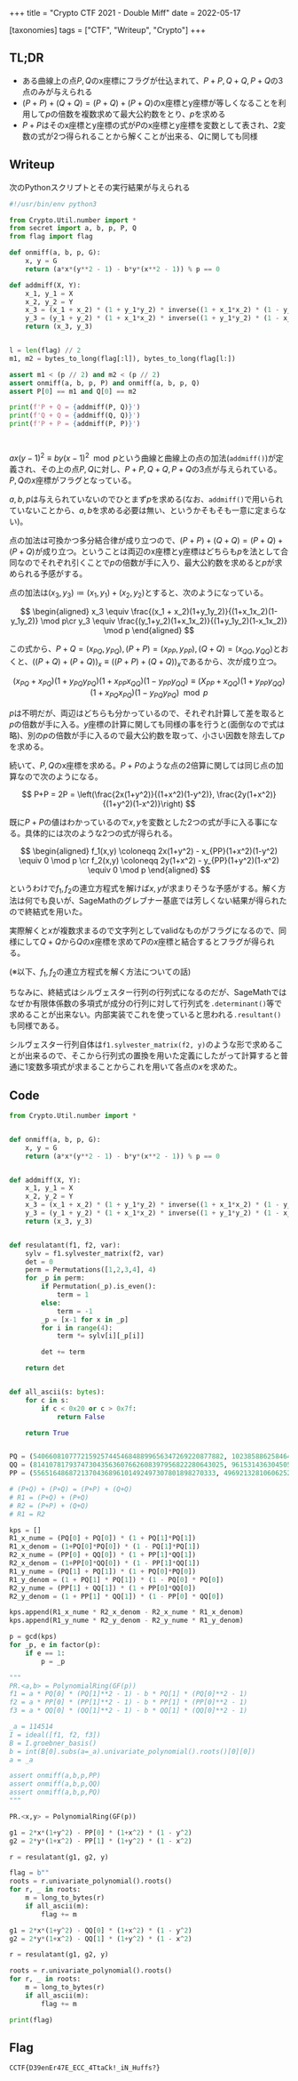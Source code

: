 +++
title = "Crypto CTF 2021 - Double Miff"
date = 2022-05-17

[taxonomies]
tags = ["CTF", "Writeup", "Crypto"]
+++

## TL;DR

- ある曲線上の点$P,Q$のx座標にフラグが仕込まれて、$P+P,Q+Q,P+Q$の3点のみが与えられる
- $(P+P)+(Q+Q) = (P+Q)+(P+Q)$のx座標とy座標が等しくなることを利用して$p$の倍数を複数求めて最大公約数をとり、$p$を求める
- $P+P$はそのx座標とy座標の式が$P$のx座標とy座標を変数として表され、2変数の式が2つ得られることから解くことが出来る、$Q$に関しても同様

## Writeup

次のPythonスクリプトとその実行結果が与えられる

```python
#!/usr/bin/env python3

from Crypto.Util.number import *
from secret import a, b, p, P, Q
from flag import flag

def onmiff(a, b, p, G):
	x, y = G
	return (a*x*(y**2 - 1) - b*y*(x**2 - 1)) % p == 0

def addmiff(X, Y):
	x_1, y_1 = X
	x_2, y_2 = Y
	x_3 = (x_1 + x_2) * (1 + y_1*y_2) * inverse((1 + x_1*x_2) * (1 - y_1*y_2), p) % p
	y_3 = (y_1 + y_2) * (1 + x_1*x_2) * inverse((1 + y_1*y_2) * (1 - x_1*x_2), p) % p
	return (x_3, y_3)


l = len(flag) // 2
m1, m2 = bytes_to_long(flag[:l]), bytes_to_long(flag[l:])

assert m1 < (p // 2) and m2 < (p // 2)
assert onmiff(a, b, p, P) and onmiff(a, b, p, Q)
assert P[0] == m1 and Q[0] == m2

print(f'P + Q = {addmiff(P, Q)}')
print(f'Q + Q = {addmiff(Q, Q)}')
print(f'P + P = {addmiff(P, P)}')




```

$ax(y-1)^2 \equiv by(x-1)^2 \mod p$という曲線と曲線上の点の加法(`addmiff()`)が定義され、その上の点$P,Q$に対し、$P+P, Q+Q, P+Q$の3点が与えられている。$P,Q$の$x$座標がフラグとなっている。

$a,b,p$は与えられていないのでひとまず$p$を求める(なお、`addmiff()`で用いられていないことから、$a,b$を求める必要は無い、というかそもそも一意に定まらない)。

点の加法は可換かつ多分結合律が成り立つので、$(P+P) + (Q+Q) = (P+Q) + (P+Q)$が成り立つ。ということは両辺のx座標とy座標はどちらも$p$を法として合同なのでそれぞれ引くことで$p$の倍数が手に入り、最大公約数を求めると$p$が求められる予感がする。

点の加法は$(x_3, y_3) \coloneqq (x_1, y_1) + (x_2, y_2)$とすると、次のようになっている。

$$
\begin{aligned}
x_3 \equiv \frac{(x_1 + x_2)(1+y_1y_2)}{(1+x_1x_2)(1-y_1y_2)} \mod p\cr
y_3 \equiv \frac{(y_1+y_2)(1+x_1x_2)}{(1+y_1y_2)(1-x_1x_2)} \mod p
\end{aligned}
$$

この式から、$P+Q = (x_{PQ}, y_{PQ}), (P+P) = (x_{PP}, y_{PP}), (Q+Q) = (x_{QQ}, y_{QQ})$とおくと、$((P+Q) + (P+Q))_x \equiv ((P+P) + (Q+Q))_x$であるから、次が成り立つ。

$$
(x_{PQ} + x_{PQ})(1+y_{PQ}y_{PQ})(1+x_{PP}x_{QQ})(1-y_{PP}y_{QQ}) \equiv (X_{PP} + x_{QQ})(1+y_{PP}y_{QQ})(1+x_{PQ}x_{PQ})(1-y_{PQ}y_{PQ}) \mod p
$$

$p$は不明だが、両辺はどちらも分かっているので、それぞれ計算して差を取ると$p$の倍数が手に入る。$y$座標の計算に関しても同様の事を行うと(面倒なので式は略)、別の$p$の倍数が手に入るので最大公約数を取って、小さい因数を除去して$p$を求める。

続いて、$P,Q$のx座標を求める。$P+P$のような点の2倍算に関しては同じ点の加算なので次のようになる。

$$
P+P = 2P = \left(\frac{2x(1+y^2)}{(1+x^2)(1-y^2)}, \frac{2y(1+x^2)}{(1+y^2)(1-x^2)}\right)
$$

既に$P+P$の値はわかっているので$x,y$を変数とした2つの式が手に入る事になる。具体的には次のような2つの式が得られる。

$$
\begin{aligned}
f_1(x,y) \coloneqq 2x(1+y^2) - x_{PP}(1+x^2)(1-y^2) \equiv 0 \mod p \cr
f_2(x,y) \coloneqq 2y(1+x^2) - y_{PP}(1+y^2)(1-x^2) \equiv 0 \mod p
\end{aligned}
$$

というわけで$f_1, f_2$の連立方程式を解けば$x,y$が求まりそうな予感がする。解く方法は何でも良いが、SageMathのグレブナー基底では芳しくない結果が得られたので終結式を用いた。

実際解くと$x$が複数求まるので文字列としてvalidなものがフラグになるので、同様にして$Q+Q$から$Q$の$x$座標を求めて$P$の$x$座標と結合するとフラグが得られる。

(※以下、$f_1, f_2$の連立方程式を解く方法についての話)

ちなみに、終結式はシルヴェスター行列の行列式になるのだが、SageMathではなぜか有限体係数の多項式が成分の行列に対して行列式を`.determinant()`等で求めることが出来ない。内部実装でこれを使っていると思われる`.resultant()`も同様である。

シルヴェスター行列自体は`f1.sylvester_matrix(f2, y)`のような形で求めることが出来るので、そこから行列式の置換を用いた定義にしたがって計算すると普通に1変数多項式が求まることからこれを用いて各点の$x$を求めた。

## Code

```python
from Crypto.Util.number import *


def onmiff(a, b, p, G):
    x, y = G
    return (a*x*(y**2 - 1) - b*y*(x**2 - 1)) % p == 0


def addmiff(X, Y):
    x_1, y_1 = X
    x_2, y_2 = Y
    x_3 = (x_1 + x_2) * (1 + y_1*y_2) * inverse((1 + x_1*x_2) * (1 - y_1*y_2), p) % p
    y_3 = (y_1 + y_2) * (1 + x_1*x_2) * inverse((1 + y_1*y_2) * (1 - x_1*x_2), p) % p
    return (x_3, y_3)


def resulatant(f1, f2, var):
    sylv = f1.sylvester_matrix(f2, var)
    det = 0
    perm = Permutations([1,2,3,4], 4)
    for _p in perm:
        if Permutation(_p).is_even():
            term = 1
        else:
            term = -1
        _p = [x-1 for x in _p]
        for i in range(4):
            term *= sylv[i][_p[i]]

        det += term

    return det


def all_ascii(s: bytes):
    for c in s:
        if c < 0x20 or c > 0x7f:
            return False

    return True


PQ = (540660810777215925744546848899656347269220877882, 102385886258464739091823423239617164469644309399)
QQ = (814107817937473043563607662608397956822280643025, 961531436304505096581595159128436662629537620355)
PP = (5565164868721370436896101492497307801898270333, 496921328106062528508026412328171886461223562143)

# (P+Q) + (P+Q) = (P+P) + (Q+Q)
# R1 = (P+Q) + (P+Q)
# R2 = (P+P) + (Q+Q)
# R1 = R2

kps = []
R1_x_nume = (PQ[0] + PQ[0]) * (1 + PQ[1]*PQ[1])
R1_x_denom = (1+PQ[0]*PQ[0]) * (1 - PQ[1]*PQ[1])
R2_x_nume = (PP[0] + QQ[0]) * (1 + PP[1]*QQ[1])
R2_x_denom = (1+PP[0]*QQ[0]) * (1 - PP[1]*QQ[1])
R1_y_nume = (PQ[1] + PQ[1]) * (1 + PQ[0]*PQ[0])
R1_y_denom = (1 + PQ[1] * PQ[1]) * (1 - PQ[0] * PQ[0])
R2_y_nume = (PP[1] + QQ[1]) * (1 + PP[0]*QQ[0])
R2_y_denom = (1 + PP[1] * QQ[1]) * (1 - PP[0] * QQ[0])

kps.append(R1_x_nume * R2_x_denom - R2_x_nume * R1_x_denom)
kps.append(R1_y_nume * R2_y_denom - R2_y_nume * R1_y_denom)

p = gcd(kps)
for _p, e in factor(p):
    if e == 1:
        p = _p

"""
PR.<a,b> = PolynomialRing(GF(p))
f1 = a * PQ[0] * (PQ[1]**2 - 1) - b * PQ[1] * (PQ[0]**2 - 1)
f2 = a * PP[0] * (PP[1]**2 - 1) - b * PP[1] * (PP[0]**2 - 1)
f3 = a * QQ[0] * (QQ[1]**2 - 1) - b * QQ[1] * (QQ[0]**2 - 1)

_a = 114514
I = ideal([f1, f2, f3])
B = I.groebner_basis()
b = int(B[0].subs(a=_a).univariate_polynomial().roots()[0][0])
a = _a

assert onmiff(a,b,p,PP)
assert onmiff(a,b,p,QQ)
assert onmiff(a,b,p,PQ)
"""

PR.<x,y> = PolynomialRing(GF(p))

g1 = 2*x*(1+y^2) - PP[0] * (1+x^2) * (1 - y^2)
g2 = 2*y*(1+x^2) - PP[1] * (1+y^2) * (1 - x^2)

r = resulatant(g1, g2, y)

flag = b""
roots = r.univariate_polynomial().roots()
for r, _ in roots:
    m = long_to_bytes(r)
    if all_ascii(m):
        flag += m

g1 = 2*x*(1+y^2) - QQ[0] * (1+x^2) * (1 - y^2)
g2 = 2*y*(1+x^2) - QQ[1] * (1+y^2) * (1 - x^2)

r = resulatant(g1, g2, y)

roots = r.univariate_polynomial().roots()
for r, _ in roots:
    m = long_to_bytes(r)
    if all_ascii(m):
        flag += m

print(flag)
```

## Flag

`CCTF{D39enEr47E_ECC_4TtaCk!_iN_Huffs?}`
